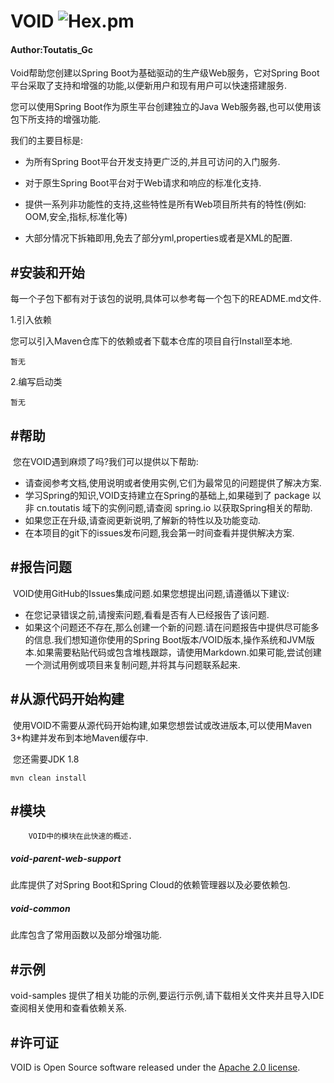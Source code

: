 # VOID  ![Hex.pm](https://img.shields.io/hexpm/l/blue?style=flat-square)

#### Author:Toutatis_Gc

Void帮助您创建以Spring Boot为基础驱动的生产级Web服务，它对Spring Boot平台采取了支持和增强的功能,以便新用户和现有用户可以快速搭建服务.



您可以使用Spring Boot作为原生平台创建独立的Java Web服务器,也可以使用该包下所支持的增强功能.



我们的主要目标是:

- 为所有Spring Boot平台开发支持更广泛的,并且可访问的入门服务.

- 对于原生Spring Boot平台对于Web请求和响应的标准化支持.

- 提供一系列非功能性的支持,这些特性是所有Web项目所共有的特性(例如: OOM,安全,指标,标准化等)

- 大部分情况下拆箱即用,免去了部分yml,properties或者是XML的配置.

  

## #安装和开始

​		每一个子包下都有对于该包的说明,具体可以参考每一个包下的README.md文件.



1.引入依赖

您可以引入Maven仓库下的依赖或者下载本仓库的项目自行Install至本地.

```
暂无
```



2.编写启动类

```
暂无
```



## #帮助

​		您在VOID遇到麻烦了吗?我们可以提供以下帮助:

- 请查阅参考文档,使用说明或者使用实例,它们为最常见的问题提供了解决方案.
- 学习Spring的知识,VOID支持建立在Spring的基础上,如果碰到了 package 以非 cn.toutatis 域下的实例问题,请查阅 spring.io 以获取Spring相关的帮助.
- 如果您正在升级,请查阅更新说明,了解新的特性以及功能变动.
- 在本项目的git下的issues发布问题,我会第一时间查看并提供解决方案.



## #报告问题

​		VOID使用GitHub的Issues集成问题.如果您想提出问题,请遵循以下建议:

- 在您记录错误之前,请搜索问题,看看是否有人已经报告了该问题.
- 如果这个问题还不存在,那么创建一个新的问题.请在问题报告中提供尽可能多的信息.我们想知道你使用的Spring Boot版本/VOID版本,操作系统和JVM版本.如果需要粘贴代码或包含堆栈跟踪，请使用Markdown.如果可能,尝试创建一个测试用例或项目来复制问题,并将其与问题联系起来.



## #从源代码开始构建

​		使用VOID不需要从源代码开始构建,如果您想尝试或改进版本,可以使用Maven 3+构建并发布到本地Maven缓存中.

​		您还需要JDK 1.8

```
mvn clean install
```



## #模块

 		VOID中的模块在此快速的概述.



##### void-parent-web-support

此库提供了对Spring Boot和Spring Cloud的依赖管理器以及必要依赖包.



##### void-common

此库包含了常用函数以及部分增强功能.



## #示例

void-samples 提供了相关功能的示例,要运行示例,请下载相关文件夹并且导入IDE 查阅相关使用和查看依赖关系.



## #许可证

VOID is Open Source software released under the [Apache 2.0 license](https://www.apache.org/licenses/LICENSE-2.0.html).